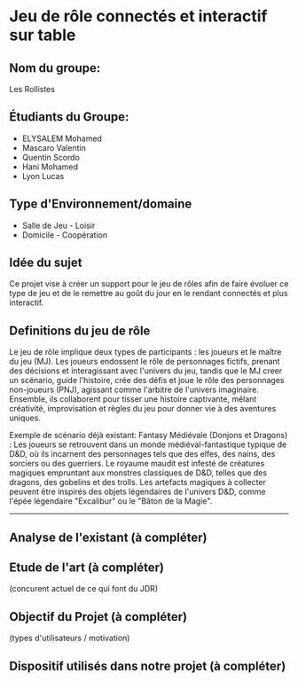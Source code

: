 # Jeu de rôle connectés et interactif sur table

## Nom du groupe:
Les Rollistes

## Étudiants du Groupe:
- ELYSALEM Mohamed
- Mascaro Valentin
- Quentin Scordo
- Hani Mohamed
- Lyon Lucas

## Type d'Environnement/domaine
- Salle de Jeu          - Loisir
- Domicile              - Coopération

## Idée du sujet
Ce projet vise à créer un support pour le jeu de rôles afin de faire évoluer ce type de jeu et de le remettre au goût du jour en le rendant connectés et plus interactif.

## Definitions du jeu de rôle
Le jeu de rôle implique deux types de participants : les joueurs et le maître du jeu (MJ). Les joueurs endossent le rôle de personnages fictifs, prenant des décisions et interagissant avec l'univers du jeu, tandis que le MJ creer un scénario, guide l'histoire, crée des défis et joue le rôle des personnages non-joueurs (PNJ), agissant comme l'arbitre de l'univers imaginaire. 
Ensemble, ils collaborent pour tisser une histoire captivante, mêlant créativité, improvisation et règles du jeu pour donner vie à des aventures uniques.

Exemple de scénario déjà existant:
Fantasy Médiévale (Donjons et Dragons) : Les joueurs se retrouvent dans un monde médiéval-fantastique typique de D&D, où ils incarnent des personnages tels que des elfes, des nains, des sorciers ou des guerriers. Le royaume maudit est infesté de créatures magiques empruntant aux monstres classiques de D&D, telles que des dragons, des gobelins et des trolls. Les artefacts magiques à collecter peuvent être inspirés des objets légendaires de l'univers D&D, comme l'épée légendaire "Excalibur" ou le "Bâton de la Magie".

----------------------------------------------------
## Analyse de l'existant (à compléter)

## Etude de l'art (à compléter)
(concurent actuel de ce qui font du JDR)

## Objectif du Projet (à compléter)
(types d'utilisateurs / motivation)

## Dispositif utilisés dans notre projet (à compléter)

